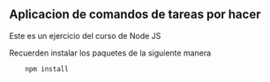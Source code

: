 ## Aplicacion de comandos de tareas por hacer

Este es un ejercicio del curso de Node JS

Recuerden instalar los paquetes de la siguiente manera

```
    npm install
```
